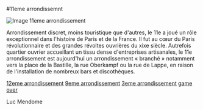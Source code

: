 #11eme arrondissemnt

![Image 11eme arrondissement](/jeu-heros-paris/img11eme.jpg "Image 11eme arrondissement")


Arrondissement discret, moins touristique que d'autres, le 11e a joué un rôle exceptionnel dans l'histoire de Paris et de la France. Il fut au cœur du Paris révolutionnaire et des grandes révoltes ouvrières du xixe siècle. Autrefois quartier ouvrier accueillant un tissu dense d'entreprises artisanales, le 11e arrondissement est aujourd'hui un arrondissement « branché » notamment vers la place de la Bastille, la rue Oberkampf ou la rue de Lappe, en raison de l'installation de nombreux bars et discothèques.


[12eme arrondissement](12eme.md)
[9eme arrondissement](9eme.md)
[3eme arrondissement](3.md)
[game over](8.md)

Luc Mendome
